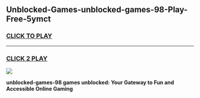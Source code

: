 
## Unblocked-Games-unblocked-games-98-Play-Free-5ymct
<h3>
<a href="https://premium76.site?title=unblocked-games-98&ref=20M">CLICK TO PLAY</a></h3>
<hr>

<h3>
<a href="https://premium76.site?title=unblocked-games-98&ref=20M">CLICK 2 PLAY</a>
  
</h3>

<a href="https://premium76.site?title=unblocked-games-98&ref=19M"><img src="https://clearcache.store/games.png"></a>


**unblocked-games-98 games unblocked: Your Gateway to Fun and Accessible Online Gaming**
